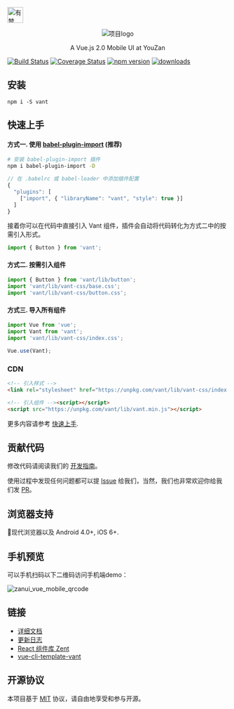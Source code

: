 <p>
    <a href="https://github.com/youzan/"><img alt="有赞logo" width="36px" src="https://img.yzcdn.cn/public_files/2017/02/09/e84aa8cbbf7852688c86218c1f3bbf17.png" alt="youzan">
    </a>
</p>
<p align="center">
    <img alt="项目logo" src="https://img.yzcdn.cn/upload_files/2017/04/20/FlkVrSlOr-SGK9qQqtilN6-IFZyT.png">
</p>
<p align="center">A Vue.js 2.0 Mobile UI at YouZan</p>

[![Build Status](https://travis-ci.org/youzan/vant.svg?branch=master)](https://travis-ci.org/youzan/vant) [![Coverage Status](https://img.shields.io/codecov/c/github/youzan/vant/dev.svg)](https://codecov.io/github/youzan/vant?branch=dev) [![npm version](https://img.shields.io/npm/v/vant.svg?style=flat)](https://www.npmjs.com/package/vant) [![downloads](https://img.shields.io/npm/dt/vant.svg)](https://www.npmjs.com/package/vant) 
 
## 安装

```shell
npm i -S vant
```
 
## 快速上手

#### 方式一. 使用 [babel-plugin-import](https://github.com/ant-design/babel-plugin-import) (推荐)
```bash
# 安装 babel-plugin-import 插件
npm i babel-plugin-import -D
```

```js
// 在 .babelrc 或 babel-loader 中添加插件配置
{
  "plugins": [
    ["import", { "libraryName": "vant", "style": true }]
  ]
}
```

接着你可以在代码中直接引入 Vant 组件，插件会自动将代码转化为方式二中的按需引入形式。

```js
import { Button } from 'vant';
```

#### 方式二. 按需引入组件

```js
import { Button } from 'vant/lib/button';
import 'vant/lib/vant-css/base.css';
import 'vant/lib/vant-css/button.css';
```
 
#### 方式三. 导入所有组件

```js
import Vue from 'vue';
import Vant from 'vant';
import 'vant/lib/vant-css/index.css';

Vue.use(Vant);
```

### CDN

```html
<!-- 引入样式 -->
<link rel="stylesheet" href="https://unpkg.com/vant/lib/vant-css/index.css">

<!-- 引入组件 --><script></script>
<script src="https://unpkg.com/vant/lib/vant.min.js"></script>
```

更多内容请参考 [快速上手](https://www.youzanyun.com/zanui/vue#/zh-CN/component/quickstart).

## 贡献代码

修改代码请阅读我们的 [开发指南](./.github/CONTRIBUTING.zh-CN.md)。

使用过程中发现任何问题都可以提 [Issue](https://github.com/youzan/vant/issues) 给我们，当然，我们也非常欢迎你给我们发 [PR](https://github.com/youzan/vant/pulls)。

## 浏览器支持
现代浏览器以及 Android 4.0+, iOS 6+.

## 手机预览

可以手机扫码以下二维码访问手机端demo：

![zanui_vue_mobile_qrcode](https://img.yzcdn.cn/v2/image/youzanyun/zanui/pc/zanui_vue_mobile_preview_03.png)

## 链接
- [详细文档](https://www.youzanyun.com/zanui/vue)
- [更新日志](https://www.youzanyun.com/zanui/vue#/en-US/component/changelog)
- [React 组件库 Zent](https://www.youzanyun.com/zanui/react)
- [vue-cli-template-vant](https://github.com/youzan/vue-cli-template-vant) 
 
## 开源协议

本项目基于 [MIT](https://zh.wikipedia.org/wiki/MIT%E8%A8%B1%E5%8F%AF%E8%AD%89) 协议，请自由地享受和参与开源。
